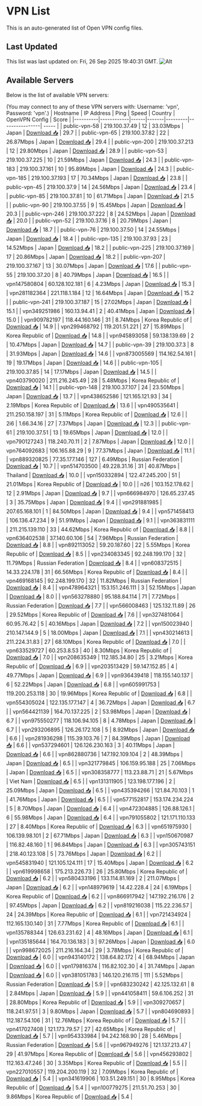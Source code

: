 # VPN List

This is an auto-generated list of Open VPN config files.

## Last Updated

This list was last updated on: Fri, 26 Sep 2025 19:40:31 GMT.
![Alt](https://repobeats.axiom.co/api/embed/186b98318ef1479477931607c1ad7d823f12451f.svg "Repobeats analytics image")

## Available Servers

Below is the list of available VPN servers:

(You may connect to any of these VPN servers with: Username: 'vpn', Password: 'vpn'.)
| Hostname | IP Address | Ping | Speed | Country | OpenVPN Config | Score |
|----------|------------|------|-------|---------|----------------| ----- |
| public-vpn-58 | 219.100.37.49 | 12 | 33.03Mbps | Japan | [Download 📥](./configs/server_0_JP.ovpn) | 29.7 |
| public-vpn-65 | 219.100.37.82 | 22 | 26.87Mbps | Japan | [Download 📥](./configs/server_1_JP.ovpn) | 29.4 |
| public-vpn-200 | 219.100.37.213 | 12 | 29.80Mbps | Japan | [Download 📥](./configs/server_2_JP.ovpn) | 28.9 |
| public-vpn-53 | 219.100.37.225 | 10 | 21.59Mbps | Japan | [Download 📥](./configs/server_3_JP.ovpn) | 24.3 |
| public-vpn-183 | 219.100.37.161 | 10 | 95.89Mbps | Japan | [Download 📥](./configs/server_4_JP.ovpn) | 24.3 |
| public-vpn-185 | 219.100.37.193 | 17 | 70.34Mbps | Japan | [Download 📥](./configs/server_5_JP.ovpn) | 23.8 |
| public-vpn-45 | 219.100.37.9 | 14 | 24.56Mbps | Japan | [Download 📥](./configs/server_6_JP.ovpn) | 23.4 |
| public-vpn-85 | 219.100.37.81 | 10 | 61.71Mbps | Japan | [Download 📥](./configs/server_7_JP.ovpn) | 21.5 |
| public-vpn-90 | 219.100.37.55 | 9 | 15.45Mbps | Japan | [Download 📥](./configs/server_8_JP.ovpn) | 20.3 |
| public-vpn-246 | 219.100.37.222 | 8 | 24.52Mbps | Japan | [Download 📥](./configs/server_9_JP.ovpn) | 20.0 |
| public-vpn-52 | 219.100.37.16 | 8 | 20.79Mbps | Japan | [Download 📥](./configs/server_10_JP.ovpn) | 18.7 |
| public-vpn-76 | 219.100.37.50 | 14 | 24.55Mbps | Japan | [Download 📥](./configs/server_11_JP.ovpn) | 18.4 |
| public-vpn-135 | 219.100.37.93 | 23 | 14.52Mbps | Japan | [Download 📥](./configs/server_12_JP.ovpn) | 18.2 |
| public-vpn-225 | 219.100.37.169 | 17 | 20.86Mbps | Japan | [Download 📥](./configs/server_13_JP.ovpn) | 18.2 |
| public-vpn-207 | 219.100.37.167 | 13 | 30.07Mbps | Japan | [Download 📥](./configs/server_14_JP.ovpn) | 17.6 |
| public-vpn-55 | 219.100.37.20 | 8 | 40.79Mbps | Japan | [Download 📥](./configs/server_15_JP.ovpn) | 16.5 |
| vpn147580804 | 60.128.102.181 | 6 | 4.23Mbps | Japan | [Download 📥](./configs/server_16_JP.ovpn) | 15.3 |
| vpn281182364 | 221.118.1.184 | 12 | 16.64Mbps | Japan | [Download 📥](./configs/server_17_JP.ovpn) | 15.2 |
| public-vpn-241 | 219.100.37.187 | 15 | 27.02Mbps | Japan | [Download 📥](./configs/server_18_JP.ovpn) | 15.1 |
| vpn349251986 | 160.13.94.41 | 2 | 40.41Mbps | Japan | [Download 📥](./configs/server_19_JP.ovpn) | 15.0 |
| vpn909782197 | 118.44.160.146 | 31 | 8.74Mbps | Korea Republic of | [Download 📥](./configs/server_20_KR.ovpn) | 14.9 |
| vpn299468792 | 119.201.51.221 | 27 | 15.89Mbps | Korea Republic of | [Download 📥](./configs/server_21_KR.ovpn) | 14.8 |
| vpn945893058 | 59.138.139.69 | 2 | 10.47Mbps | Japan | [Download 📥](./configs/server_22_JP.ovpn) | 14.7 |
| public-vpn-39 | 219.100.37.3 | 8 | 31.93Mbps | Japan | [Download 📥](./configs/server_23_JP.ovpn) | 14.6 |
| vpn873005569 | 114.162.54.161 | 19 | 19.17Mbps | Japan | [Download 📥](./configs/server_24_JP.ovpn) | 14.6 |
| public-vpn-105 | 219.100.37.85 | 14 | 17.17Mbps | Japan | [Download 📥](./configs/server_25_JP.ovpn) | 14.5 |
| vpn403790020 | 211.216.245.49 | 28 | 5.48Mbps | Korea Republic of | [Download 📥](./configs/server_26_KR.ovpn) | 14.1 |
| public-vpn-148 | 219.100.37.107 | 24 | 23.50Mbps | Japan | [Download 📥](./configs/server_27_JP.ovpn) | 13.7 |
| vpn438652586 | 121.165.121.93 | 34 | 2.19Mbps | Korea Republic of | [Download 📥](./configs/server_28_KR.ovpn) | 13.6 |
| vpn490535641 | 211.250.158.197 | 31 | 5.11Mbps | Korea Republic of | [Download 📥](./configs/server_29_KR.ovpn) | 12.6 |
| 2i6 | 1.66.34.16 | 27 | 7.37Mbps | Japan | [Download 📥](./configs/server_30_JP.ovpn) | 12.3 |
| public-vpn-61 | 219.100.37.51 | 13 | 19.65Mbps | Japan | [Download 📥](./configs/server_31_JP.ovpn) | 12.0 |
| vpn790127243 | 118.240.70.11 | 2 | 7.87Mbps | Japan | [Download 📥](./configs/server_32_JP.ovpn) | 12.0 |
| vpn764092683 | 106.165.88.29 | 9 | 77.37Mbps | Japan | [Download 📥](./configs/server_33_JP.ovpn) | 11.1 |
| vpn889320825 | 77.35.177.146 | 127 | 6.49Mbps | Russian Federation | [Download 📥](./configs/server_34_RU.ovpn) | 10.7 |
| vpn514703500 | 49.228.31.16 | 31 | 40.87Mbps | Thailand | [Download 📥](./configs/server_35_TH.ovpn) | 10.0 |
| vpn150332894 | 122.47.245.200 | 51 | 21.01Mbps | Korea Republic of | [Download 📥](./configs/server_36_KR.ovpn) | 10.0 |
| n26 | 103.152.178.62 | 12 | 2.91Mbps | Japan | [Download 📥](./configs/server_37_JP.ovpn) | 9.7 |
| vpn666984970 | 126.65.237.45 | 3 | 35.75Mbps | Japan | [Download 📥](./configs/server_38_JP.ovpn) | 9.4 |
| vpn291881985 | 207.65.168.101 | 1 | 84.50Mbps | Japan | [Download 📥](./configs/server_39_JP.ovpn) | 9.4 |
| vpn571458413 | 106.136.47.234 | 9 | 51.91Mbps | Japan | [Download 📥](./configs/server_40_JP.ovpn) | 9.1 |
| vpn363831111 | 211.215.139.110 | 33 | 44.62Mbps | Korea Republic of | [Download 📥](./configs/server_41_KR.ovpn) | 8.8 |
| vpn636402538 | 37.140.60.106 | 54 | 7.96Mbps | Russian Federation | [Download 📥](./configs/server_42_RU.ovpn) | 8.8 |
| vpn892113052 | 59.20.187.60 | 22 | 5.55Mbps | Korea Republic of | [Download 📥](./configs/server_43_KR.ovpn) | 8.5 |
| vpn234083345 | 92.248.199.170 | 32 | 11.79Mbps | Russian Federation | [Download 📥](./configs/server_44_RU.ovpn) | 8.4 |
| vpn608372515 | 14.33.224.178 | 31 | 66.56Mbps | Korea Republic of | [Download 📥](./configs/server_45_KR.ovpn) | 8.4 |
| vpn469168145 | 92.248.199.170 | 32 | 11.82Mbps | Russian Federation | [Download 📥](./configs/server_46_RU.ovpn) | 8.4 |
| vpn478964321 | 153.151.246.111 | 3 | 52.15Mbps | Japan | [Download 📥](./configs/server_47_JP.ovpn) | 8.0 |
| vpn563278880 | 95.188.84.114 | 71 | 7.72Mbps | Russian Federation | [Download 📥](./configs/server_48_RU.ovpn) | 7.7 |
| vpn566008463 | 125.132.11.89 | 26 | 29.52Mbps | Korea Republic of | [Download 📥](./configs/server_49_KR.ovpn) | 7.6 |
| vpn327481064 | 60.95.76.42 | 5 | 40.16Mbps | Japan | [Download 📥](./configs/server_50_JP.ovpn) | 7.2 |
| vpn150023940 | 210.147.144.9 | 5 | 18.00Mbps | Japan | [Download 📥](./configs/server_51_JP.ovpn) | 7.1 |
| vpn430214613 | 211.224.31.83 | 27 | 68.10Mbps | Korea Republic of | [Download 📥](./configs/server_52_KR.ovpn) | 7.0 |
| vpn633529727 | 60.253.8.53 | 40 | 8.30Mbps | Korea Republic of | [Download 📥](./configs/server_53_KR.ovpn) | 7.0 |
| vpn208635349 | 112.185.34.80 | 25 | 3.21Mbps | Korea Republic of | [Download 📥](./configs/server_54_KR.ovpn) | 6.9 |
| vpn203513429 | 59.147.152.85 | 4 | 49.77Mbps | Japan | [Download 📥](./configs/server_55_JP.ovpn) | 6.9 |
| vpn936439418 | 118.155.140.137 | 6 | 52.22Mbps | Japan | [Download 📥](./configs/server_56_JP.ovpn) | 6.8 |
| vpn605991753 | 119.200.253.118 | 30 | 19.96Mbps | Korea Republic of | [Download 📥](./configs/server_57_KR.ovpn) | 6.8 |
| vpn554305024 | 122.135.177.147 | 4 | 36.72Mbps | Japan | [Download 📥](./configs/server_58_JP.ovpn) | 6.7 |
| vpn564421139 | 164.70.137.225 | 2 | 53.98Mbps | Japan | [Download 📥](./configs/server_59_JP.ovpn) | 6.7 |
| vpn975550277 | 118.106.94.105 | 8 | 4.78Mbps | Japan | [Download 📥](./configs/server_60_JP.ovpn) | 6.7 |
| vpn293206895 | 126.26.172.108 | 5 | 8.92Mbps | Japan | [Download 📥](./configs/server_61_JP.ovpn) | 6.6 |
| vpn281936298 | 115.39.103.76 | 7 | 84.39Mbps | Japan | [Download 📥](./configs/server_62_JP.ovpn) | 6.6 |
| vpn537294601 | 126.126.230.163 | 3 | 40.11Mbps | Japan | [Download 📥](./configs/server_63_JP.ovpn) | 6.6 |
| vpn862880736 | 147.192.109.104 | 2 | 48.39Mbps | Japan | [Download 📥](./configs/server_64_JP.ovpn) | 6.5 |
| vpn321779845 | 106.159.95.188 | 25 | 7.06Mbps | Japan | [Download 📥](./configs/server_65_JP.ovpn) | 6.5 |
| vpn308358777 | 113.23.88.71 | 21 | 5.67Mbps | Viet Nam | [Download 📥](./configs/server_66_VN.ovpn) | 6.5 |
| vpn131311905 | 123.198.177.196 | 2 | 25.09Mbps | Japan | [Download 📥](./configs/server_67_JP.ovpn) | 6.5 |
| vpn435394266 | 121.84.70.103 | 1 | 41.76Mbps | Japan | [Download 📥](./configs/server_68_JP.ovpn) | 6.5 |
| vpn577152817 | 153.174.234.224 | 5 | 8.70Mbps | Japan | [Download 📥](./configs/server_69_JP.ovpn) | 6.4 |
| vpn472304885 | 126.88.126.1 | 6 | 55.98Mbps | Japan | [Download 📥](./configs/server_70_JP.ovpn) | 6.4 |
| vpn791055802 | 121.171.110.133 | 27 | 8.40Mbps | Korea Republic of | [Download 📥](./configs/server_71_KR.ovpn) | 6.3 |
| vpn651975930 | 106.139.98.101 | 2 | 67.71Mbps | Japan | [Download 📥](./configs/server_72_JP.ovpn) | 6.3 |
| vpn150670987 | 116.82.48.160 | 1 | 96.84Mbps | Japan | [Download 📥](./configs/server_73_JP.ovpn) | 6.3 |
| vpn305743151 | 218.40.123.108 | 5 | 73.76Mbps | Japan | [Download 📥](./configs/server_74_JP.ovpn) | 6.2 |
| vpn545831940 | 121.105.124.111 | 17 | 15.40Mbps | Japan | [Download 📥](./configs/server_75_JP.ovpn) | 6.2 |
| vpn619998658 | 175.213.226.73 | 26 | 25.80Mbps | Korea Republic of | [Download 📥](./configs/server_76_KR.ovpn) | 6.2 |
| vpn580433196 | 133.114.81.169 | 2 | 211.07Mbps | Japan | [Download 📥](./configs/server_77_JP.ovpn) | 6.2 |
| vpn148979619 | 14.42.228.4 | 24 | 6.19Mbps | Korea Republic of | [Download 📥](./configs/server_78_KR.ovpn) | 6.2 |
| vpn866917942 | 147.192.216.176 | 2 | 97.45Mbps | Japan | [Download 📥](./configs/server_79_JP.ovpn) | 6.2 |
| vpn819216038 | 115.22.236.57 | 24 | 24.39Mbps | Korea Republic of | [Download 📥](./configs/server_80_KR.ovpn) | 6.1 |
| vpn721434924 | 112.165.130.140 | 31 | 7.77Mbps | Korea Republic of | [Download 📥](./configs/server_81_KR.ovpn) | 6.1 |
| vpn135788344 | 126.63.231.62 | 4 | 48.16Mbps | Japan | [Download 📥](./configs/server_82_JP.ovpn) | 6.1 |
| vpn135185644 | 164.70.136.183 | 3 | 97.26Mbps | Japan | [Download 📥](./configs/server_83_JP.ovpn) | 6.0 |
| vpn998672025 | 211.216.164.34 | 29 | 3.78Mbps | Korea Republic of | [Download 📥](./configs/server_84_KR.ovpn) | 6.0 |
| vpn943140172 | 138.64.82.172 | 4 | 68.94Mbps | Japan | [Download 📥](./configs/server_85_JP.ovpn) | 6.0 |
| vpn179816374 | 116.82.102.30 | 4 | 31.74Mbps | Japan | [Download 📥](./configs/server_86_JP.ovpn) | 6.0 |
| vpn381051783 | 146.120.216.115 | 111 | 5.52Mbps | Russian Federation | [Download 📥](./configs/server_87_RU.ovpn) | 5.9 |
| vpn683230242 | 42.125.132.61 | 8 | 2.84Mbps | Japan | [Download 📥](./configs/server_88_JP.ovpn) | 5.9 |
| vpn441058411 | 59.6.106.252 | 31 | 28.80Mbps | Korea Republic of | [Download 📥](./configs/server_89_KR.ovpn) | 5.9 |
| vpn309270657 | 118.241.97.51 | 3 | 9.80Mbps | Japan | [Download 📥](./configs/server_90_JP.ovpn) | 5.7 |
| vpn804690893 | 112.187.54.106 | 31 | 12.76Mbps | Korea Republic of | [Download 📥](./configs/server_91_KR.ovpn) | 5.7 |
| vpn417027408 | 121.173.79.57 | 27 | 42.65Mbps | Korea Republic of | [Download 📥](./configs/server_92_KR.ovpn) | 5.7 |
| vpn954333984 | 94.242.168.90 | 28 | 5.46Mbps | Russian Federation | [Download 📥](./configs/server_93_RU.ovpn) | 5.6 |
| vpn967949276 | 121.137.213.47 | 29 | 41.97Mbps | Korea Republic of | [Download 📥](./configs/server_94_KR.ovpn) | 5.6 |
| vpn456293802 | 112.163.47.246 | 30 | 3.35Mbps | Korea Republic of | [Download 📥](./configs/server_95_KR.ovpn) | 5.5 |
| vpn227010557 | 119.204.200.119 | 32 | 7.09Mbps | Korea Republic of | [Download 📥](./configs/server_96_KR.ovpn) | 5.4 |
| vpn341619906 | 103.51.249.151 | 30 | 8.95Mbps | Korea Republic of | [Download 📥](./configs/server_97_KR.ovpn) | 5.4 |
| vpn100779275 | 211.51.70.253 | 30 | 9.86Mbps | Korea Republic of | [Download 📥](./configs/server_98_KR.ovpn) | 5.4 |
